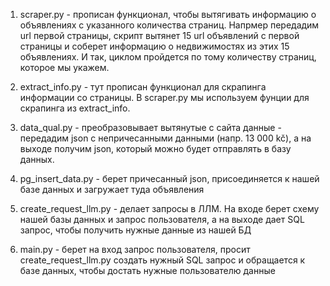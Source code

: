 1) scraper.py - прописан функционал, чтобы вытягивать информацию о объявлениях с указанного количества страниц. Напрмер передадим url первой страницы, скрипт вытянет 
15 url объявлений с первой страницы и соберет информацию о недвижимостях из этих 15 объявлениях. И так, циклом пройдется по тому количеству страниц, которое мы укажем. 

2) extract_info.py - тут прописан функционал для скрапинга информации со страницы. В scraper.py мы используем фунции для скрапинга из extract_info. 

3) data_qual.py - преобразовывает вытянутые с сайта данные - передадим json с непричесанными данными (напр. 13 000 kč), а на выходе получим json, который можно будет отправлять в базу данных. 

4) pg_insert_data.py - берет причесанный json, присоединяется к нашей базе данных и загружает туда объявления

5) create_request_llm.py - делает запросы в ЛЛМ. На входе берет схему нашей базы данных и запрос пользователя, а на выходе дает SQL запрос, чтобы получить нужные данные из нашей БД

6) main.py - берет на вход запрос пользователя, просит create_request_llm.py создать нужный SQL запрос и обращается к базе данных, чтобы достать нужные пользователю данные 